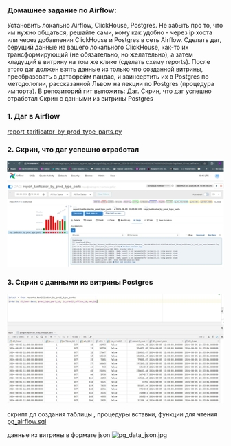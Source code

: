 ### Домашнее задание по Airflow:
Установить локально Airflow, ClickHouse, Postgres. Не забыть про то, что им нужно общаться, решайте сами, кому как удобно - через ip хоста или через добавления ClickHouse и Postgres в сеть Airflow.
Сделать даг, берущий данные из вашего локального ClickHouse, как-то их трансформирующий (не обязательно, но желательно), а затем кладущий в витрину на том же клике (сделать схему reports). После этого даг должен взять данные из только что созданной витрины, преобразовать в датафрейм пандас, и заинсертить их в Postgres по методологии, рассказанной Львом на лекции по Postgres (процедура импорта).
В репозиторий гит выложить:
Даг.
Скрин, что даг успешно отработал
Скрин с данными из витрины Postgres



### 1. Даг в  Airflow
   [report_tarifiсator_by_prod_type_parts.py](https://github.com/IrinaDanilova-dev/WB-Practice-BI-OLAP/tree/main/airflow/report_tarifiсator_by_prod_type_parts.py)    

### 2. Скрин, что даг успешно отработал
   ![dag_airflow.jpg](https://github.com/IrinaDanilova-dev/WB-Practice-BI-OLAP/blob/main/airflow/dag_airflow.png)  
    
### 3. Скрин с данными из витрины Postgres    
   ![pg_data.jpg](https://github.com/IrinaDanilova-dev/WB-Practice-BI-OLAP/blob/main/airflow/pg_data.jpg)  

  скрипт дл создания таблицы , процедуры вставки, функции для чтения
   [pg_airflow.sql](https://github.com/IrinaDanilova-dev/WB-Practice-BI-OLAP/blob/main/airflow/pg_airflow.sql)  

  данные из витрины в формате json
   ![pg_data_json.jpg](https://github.com/IrinaDanilova-dev/WB-Practice-BI-OLAP/tree/main/airflow/pg_data_json.jpg)  



